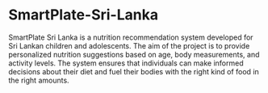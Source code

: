 # SmartPlate-Sri-Lanka
SmartPlate Sri Lanka is a nutrition recommendation system developed for Sri Lankan children and adolescents. The aim of the project is to provide personalized nutrition suggestions based on age, body measurements, and activity levels. The system ensures that individuals can make informed decisions about their diet and fuel their bodies with the right kind of food in the right amounts.
